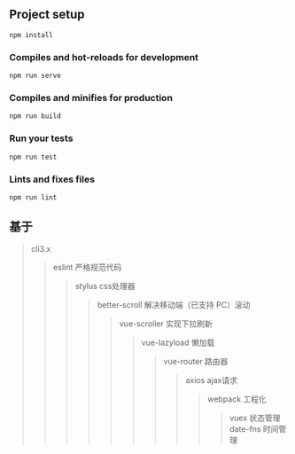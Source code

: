 ## Project setup
```
npm install
```
### Compiles and hot-reloads for development
```
npm run serve
```
### Compiles and minifies for production
```
npm run build
```
### Run your tests
```
npm run test
```
### Lints and fixes files
```
npm run lint
```
## 基于 
 > cli3.x 
 >> eslint 严格规范代码
 >>> stylus css处理器
 >>>> better-scroll 解决移动端（已支持 PC）滚动 
 >>>>> vue-scroller 实现下拉刷新
 >>>>>> vue-lazyload 懒加载
 >>>>>>> vue-router 路由器
 >>>>>>>> axios ajax请求
 >>>>>>>>> webpack 工程化
 >>>>>>>>>> vuex 状态管理
 >>>>>>>>>> date-fns 时间管理
